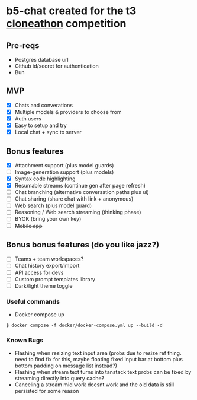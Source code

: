 # b5-chat created for the t3 [cloneathon](https://cloneathon.t3.chat) competition

## Pre-reqs

- Postgres database url
- Github id/secret for authentication
- Bun

## MVP

- [x] Chats and converations
- [x] Multiple models & providers to choose from
- [x] Auth users
- [x] Easy to setup and try
- [x] Local chat + sync to server

## Bonus features

- [x] Attachment support (plus model guards)
- [ ] Image-generation support (plus models)
- [x] Syntax code highlighting
- [x] Resumable streams (continue gen after page refresh)
- [ ] Chat branching (alternative conversation paths plus ui)
- [ ] Chat sharing (share chat with link + anonymous)
- [ ] Web search (plus model guard)
- [ ] Reasoning / Web search streaming (thinking phase)
- [ ] BYOK (bring your own key)
- [ ] ~~Mobile app~~

## Bonus bonus features (do you like jazz?)

- [ ] Teams + team workspaces?
- [ ] Chat history export/import
- [ ] API access for devs
- [ ] Custom prompt templates library
- [ ] Dark/light theme toggle

### Useful commands

- Docker compose up

`$ docker compose -f docker/docker-compose.yml up --build -d`

### Known Bugs

- Flashing when resizing text input area (probs due to resize ref thing. need to find fix for this, maybe floating fixed input bar at bottom plus bottom padding on message list instead?)
- Flashing when stream text turns into tanstack text probs can be fixed by streaming directly into query cache?
- Canceling a stream mid work doesnt work and the old data is still persisted for some reason
